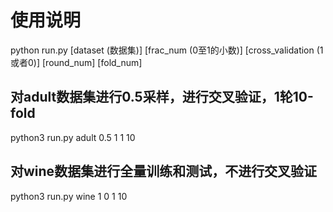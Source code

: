 # 使用说明
python run.py [dataset (数据集)] [frac_num (0至1的小数)] [cross_validation (1或者0)] [round_num] [fold_num]

## 对adult数据集进行0.5采样，进行交叉验证，1轮10-fold
python3 run.py adult 0.5 1 1 10

## 对wine数据集进行全量训练和测试，不进行交叉验证
python3 run.py wine 1 0 1 10

```
